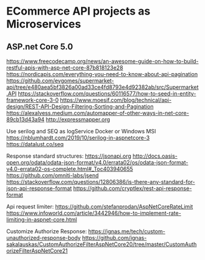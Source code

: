 # ECommerce API projects as Microservices 
## ASP.net Core 5.0

https://www.freecodecamp.org/news/an-awesome-guide-on-how-to-build-restful-apis-with-asp-net-core-87b818123e28
https://nordicapis.com/everything-you-need-to-know-about-api-pagination
https://github.com/evgomes/supermarket-api/tree/e480aea5bf3826a00ad33ce4fd8793e4d92382ab/src/Supermarket.API
https://stackoverflow.com/questions/60116577/how-to-seed-in-entity-framework-core-3-0
https://www.moesif.com/blog/technical/api-design/REST-API-Design-Filtering-Sorting-and-Pagination
https://alexalvess.medium.com/automapper-of-other-ways-in-net-core-89cb13d43a94
http://expressmapper.org

Use serilog and SEQ as logService Docker or Windows MSI
https://nblumhardt.com/2019/10/serilog-in-aspnetcore-3
https://datalust.co/seq


Response standard structures:
https://jsonapi.org
http://docs.oasis-open.org/odata/odata-json-format/v4.0/errata02/os/odata-json-format-v4.0-errata02-os-complete.html#_Toc403940655
https://github.com/omniti-labs/jsend
https://stackoverflow.com/questions/12806386/is-there-any-standard-for-json-api-response-format
https://github.com/cryptlex/rest-api-response-format

Api request limiter:
https://github.com/stefanprodan/AspNetCoreRateLimit
https://www.infoworld.com/article/3442946/how-to-implement-rate-limiting-in-aspnet-core.html

Customize Authorize Response:
https://ignas.me/tech/custom-unauthorized-response-body
https://github.com/ignas-sakalauskas/CustomAuthorizeFilterAspNetCore20/tree/master/CustomAuthorizeFilterAspNetCore21